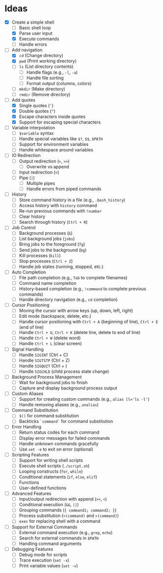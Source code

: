 # Ideas

<!-- create a check list for ideas -->

- [x] Create a simple shell
  - [ ] Basic shell loop
  - [x] Parse user input
  - [x] Execute commands
  - [ ] Handle errors
- [ ] Add navigation
  - [x] `cd` (Change directory)
  - [x] `pwd` (Print working directory)
  - [ ] `ls` (List directory contents)
    - [ ] Handle flags (e.g., `-l`, `-a`)
    - [ ] Handle file sorting
    - [ ] Format output (columns, colors)
  - [ ] `mkdir` (Make directory)
  - [ ] `rmdir` (Remove directory)
- [ ] Add quotes
  - [x] Single quotes (`'`)
  - [x] Double quotes (`"`)
  - [x] Escape characters inside quotes
  - [x] Support for escaping special characters
- [ ] Variable interpolation
  - [ ] `$variable` syntax
  - [ ] Handle special variables like `$?`, `$$`, `$PATH`
  - [ ] Support for environment variables
  - [ ] Handle whitespace around variables
- [ ] IO Redirection
  - [ ] Output redirection (`>`, `>>`)
    - [ ] Overwrite vs append
  - [ ] Input redirection (`<`)
  - [ ] Pipe (`|`)
    - [ ] Multiple pipes
    - [ ] Handle errors from piped commands
- [ ] History
  - [ ] Store command history in a file (e.g., `.bash_history`)
  - [ ] Access history with `history` command
  - [ ] Re-run previous commands with `!number`
  - [ ] Clear history
  - [ ] Search through history (`Ctrl + R`)
- [ ] Job Control
  - [ ] Background processes (`&`)
  - [ ] List background jobs (`jobs`)
  - [ ] Bring jobs to the foreground (`fg`)
  - [ ] Send jobs to the background (`bg`)
  - [ ] Kill processes (`kill`)
  - [ ] Stop processes (`Ctrl + Z`)
  - [ ] Handle job states (running, stopped, etc.)
- [ ] Auto Completion
  - [ ] File path completion (e.g., `Tab` to complete filenames)
  - [ ] Command name completion
  - [ ] History-based completion (e.g., `!command` to complete previous commands)
  - [ ] Handle directory navigation (e.g., `cd` completion)
- [ ] Cursor Positioning
  - [ ] Moving the cursor with arrow keys (up, down, left, right)
  - [ ] Edit mode (backspace, delete, etc.)
  - [ ] Handle cursor positioning with `Ctrl + A` (beginning of line), `Ctrl + E` (end of line)
  - [ ] Handle `Ctrl + U`, `Ctrl + K` (delete line, delete to end of line)
  - [ ] Handle `Ctrl + W` (delete word)
  - [ ] Handle `Ctrl + L` (clear screen)
- [ ] Signal Handling
  - [ ] Handle `SIGINT` (Ctrl + C)
  - [ ] Handle `SIGTSTP` (Ctrl + Z)
  - [ ] Handle `SIGQUIT` (Ctrl + \)
  - [ ] Handle `SIGCHLD` (child process state change)
- [ ] Background Process Management
  - [ ] Wait for background jobs to finish
  - [ ] Capture and display background process output
- [ ] Custom Aliases
  - [ ] Support for creating custom commands (e.g., `alias ll='ls -l'`)
  - [ ] Handle removing aliases (e.g., `unalias`)
- [ ] Command Substitution
  - [ ] `$()` for command substitution
  - [ ] Backticks `` `command` `` for command substitution
- [ ] Error Handling
  - [ ] Return status codes for each command
  - [ ] Display error messages for failed commands
  - [ ] Handle unknown commands gracefully
  - [ ] Use `set -e` to exit on error (optional)
- [ ] Scripting Features
  - [ ] Support for writing shell scripts
  - [ ] Execute shell scripts (`./script.sh`)
  - [ ] Looping constructs (`for`, `while`)
  - [ ] Conditional statements (`if`, `else`, `elif`)
  - [ ] Functions
  - [ ] User-defined functions
- [ ] Advanced Features
  - [ ] Input/output redirection with append (`>>`, `<`)
  - [ ] Conditional execution (`&&`, `||`)
  - [ ] Grouping commands (`{ command1; command2; }`)
  - [ ] Process substitution (`<(command)` and `>(command)`)
  - [ ] `exec` for replacing shell with a command
- [ ] Support for External Commands
  - [ ] External command execution (e.g., `grep`, `echo`)
  - [ ] Search for external commands in `$PATH`
  - [ ] Handling command arguments
- [ ] Debugging Features
  - [ ] Debug mode for scripts
  - [ ] Trace execution (`set -x`)
  - [ ] Print variable values (`set -v`)
